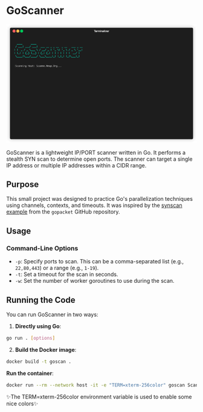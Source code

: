 # GoScanner

![GoScanner Demo](demo/demo.gif)

GoScanner is a lightweight IP/PORT scanner written in Go. It performs a stealth SYN scan to determine open ports. The scanner can target a single IP address or multiple IP addresses within a CIDR range.
## Purpose

This small project was designed to practice Go's parallelization techniques using channels, contexts, and timeouts.  It was inspired by the [synscan example](https://github.com/google/gopacket/blob/master/examples/synscan/main.go) from the `gopacket` GitHub repository.


## Usage

### Command-Line Options

- `-p`: Specify ports to scan. This can be a comma-separated list (e.g., `22,80,443`) or a range (e.g., `1-19`).
- `-t`: Set a timeout for the scan in seconds.
- `-w`: Set the number of worker goroutines to use during the scan.

## Running the Code

You can run GoScanner in two ways:

1. **Directly using Go**:

```bash
go run . [options]
```

2. **Build the Docker image**:

```bash
docker build -t goscan .
```
**Run the container**:

```bash
docker run --rm --network host -it -e "TERM=xterm-256color" goscan Scanme.Nmap.Org -p 1-100
```
✨The TERM=xterm-256color environment variable is used to enable some nice colors✨
